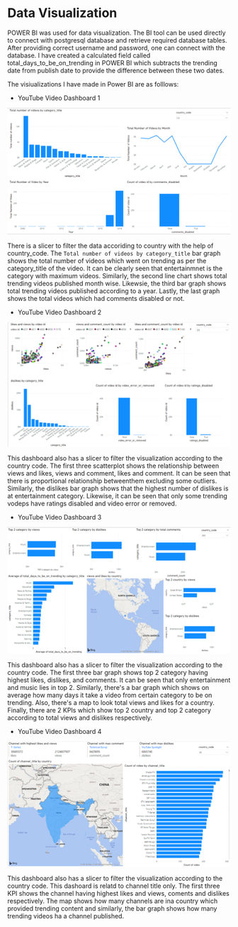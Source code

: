 # Data Visualization

POWER BI was used for data visualization. 
The BI tool can be used directly to connect with postgresql database and retrieve required database tables.
After providing correct username and password, one can connect with the database.
I have created a calculated field called total_days_to_be_on_trending in POWER BI which subtracts the trending date from publish date to provide the difference between these two dates.

The visiualizations I have made in Power BI are as folllows:

* YouTube Video Dashboard 1

![](./img/dashboard1.png)

There is a slicer to filter the data accoriding to country with the help of country_code.
The `Total number of videos by category_title` bar graph shows the total number of videos which went on trending as per the category_title of the video. It can be clearly seen that entertainmnet is the category with maximum videos. Similarly, the second line chart shows total trending videos published month wise. Likewsie, the third bar graph shows total trending videos published according to a year. Lastly, the last graph shows the total videos which had comments disabled or not.

* YouTube Video Dashboard 2

![](./img/dashboard2.png)

This dashboard also has a slicer to filter the visualization according to the country code.
The first three scatterplot shows the relationship between views and likes, views and comment, likes and comment. It can be seen that there is proportional relationship betweenthem excluding some outliers. Similarly, the dislikes bar graph shows that the highest number of dislikes is at entertainment category. Likewise, it can be seen that only some trending vodeps have ratings disabled and video error or removed.

* YouTube Video Dashboard 3

![](./img/dashboard3.png)

This dashboard also has a slicer to filter the visualization according to the country code. The first three bar graph shows top 2 category having highest likes, dislikes, and comments. It can be seen that only entertainment and music lies in top 2. Similarly, there's a bar graph which shows on average how many days it take a video from certain category to be on trending. Also, there's a map to look total views and likes for a country. Finally, there are 2 KPIs which show top 2 country and top 2 category according to total views and dislikes respectively.

* YouTube Video Dashboard 4

![](./img/dashboard4.png)

This dashboard also has a slicer to filter the visualization according to the country code. This dashoard is relatd to channel title only. The first three KPI shows the channel having highest likes and views, coments and dislikes respectively. The map shows how many channels are ina country which provided trending content and similarly, the bar graph shows how many trending videos ha a channel published.